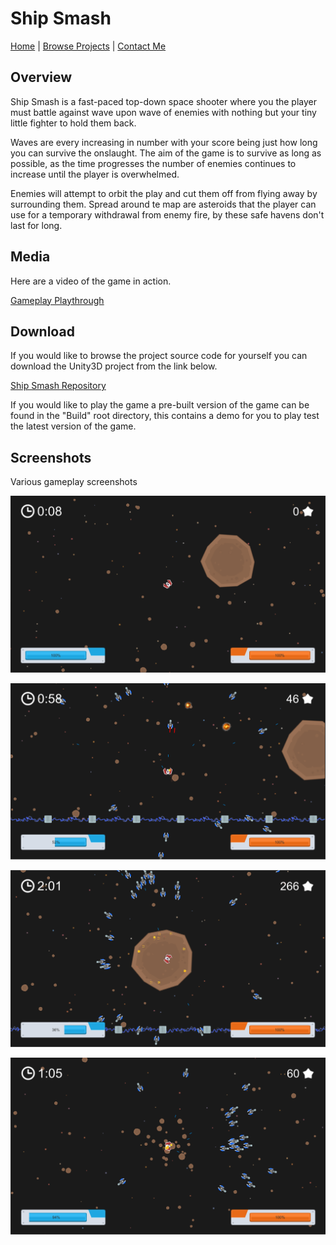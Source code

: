 # Ship Smash

[Home](../../index.md)
|
[Browse Projects](../browse_projects/browse_projects.md)
|
[Contact Me](../contact_me/contact_me.md)

## Overview

Ship Smash is a fast-paced top-down space shooter where you the player must battle against wave upon wave of enemies with nothing but your tiny little fighter to hold them back.

Waves are every increasing in number with your score being just how long you can survive the onslaught. The aim of the game is to survive as long as possible, as the time progresses the number of enemies continues to increase until the player is overwhelmed.

Enemies will attempt to orbit the play and cut them off from flying away by surrounding them. Spread around te map are asteroids that the player can use for a temporary withdrawal from enemy fire, by these safe havens don't last for long.

## Media

Here are a video of the game in action.

[Gameplay Playthrough](https://www.youtube.com/watch?v=vBxtv6kNirM)

## Download

If you would like to browse the project source code for yourself you can download the Unity3D project from the link below.

[Ship Smash Repository](https://github.com/JGoodHub/Ship-Smash)

If you would like to play the game a pre-built version of the game can be found in the "Build" root directory, this contains a demo for you to play test the latest version of the game.

## Screenshots

Various gameplay screenshots

![Image of Gameplay 1](images/gameplay_1.png)

![Image of Gameplay 2](images/gameplay_2.png)

![Image of Gameplay 3](images/gameplay_3.png)

![Image of Gameplay 4](images/gameplay_4.png)
